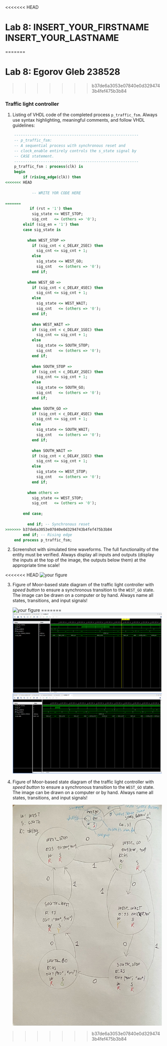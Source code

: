 <<<<<<< HEAD
# Lab 8: INSERT_YOUR_FIRSTNAME INSERT_YOUR_LASTNAME
=======
# Lab 8: Egorov Gleb 238528
>>>>>>> b37de6a3053e07840e0d3294743b4fef475b3b84

### Traffic light controller

1. Listing of VHDL code of the completed process `p_traffic_fsm`. Always use syntax highlighting, meaningful comments, and follow VHDL guidelines:

```vhdl
    --------------------------------------------------------
    -- p_traffic_fsm:
    -- A sequential process with synchronous reset and
    -- clock_enable entirely controls the s_state signal by
    -- CASE statement.
    --------------------------------------------------------
    p_traffic_fsm : process(clk) is
    begin
        if (rising_edge(clk)) then
<<<<<<< HEAD

            -- WRITE YOR CODE HERE

=======
           if (rst = '1') then                    
            sig_state <= WEST_STOP;              
            sig_cnt   <= (others => '0');        
        elsif (sig_en = '1') then
        case sig_state is

          when WEST_STOP =>
            if (sig_cnt < c_DELAY_2SEC) then
              sig_cnt <= sig_cnt + 1;
            else
              sig_state <= WEST_GO;
              sig_cnt   <= (others => '0');
            end if;

          when WEST_GO =>
            if (sig_cnt < c_DELAY_4SEC) then
              sig_cnt <= sig_cnt + 1;
            else
              sig_state <= WEST_WAIT;
              sig_cnt   <= (others => '0');
            end if;

            when WEST_WAIT =>
            if (sig_cnt < c_DELAY_1SEC) then
              sig_cnt <= sig_cnt + 1;
            else
              sig_state <= SOUTH_STOP;
              sig_cnt   <= (others => '0');
            end if;

            when SOUTH_STOP =>
            if (sig_cnt < c_DELAY_2SEC) then
              sig_cnt <= sig_cnt + 1;
            else
              sig_state <= SOUTH_GO;
              sig_cnt   <= (others => '0');
            end if;

            when SOUTH_GO =>
            if (sig_cnt < c_DELAY_4SEC) then
              sig_cnt <= sig_cnt + 1;
            else
              sig_state <= SOUTH_WAIT;
              sig_cnt   <= (others => '0');
            end if;

            when SOUTH_WAIT =>
            if (sig_cnt < c_DELAY_1SEC) then
              sig_cnt <= sig_cnt + 1;
            else
              sig_state <= WEST_STOP;
              sig_cnt   <= (others => '0');
            end if;

          when others =>
            sig_state <= WEST_STOP;
            sig_cnt   <= (others => '0');

        end case;

          end if; -- Synchronous reset
>>>>>>> b37de6a3053e07840e0d3294743b4fef475b3b84
        end if; -- Rising edge
    end process p_traffic_fsm;
```

2. Screenshot with simulated time waveforms. The full functionality of the entity must be verified. Always display all inputs and outputs (display the inputs at the top of the image, the outputs below them) at the appropriate time scale!

<<<<<<< HEAD
   ![your figure]()

3. Figure of Moor-based state diagram of the traffic light controller with *speed button* to ensure a synchronous transition to the `WEST_GO` state. The image can be drawn on a computer or by hand. Always name all states, transitions, and input signals!

   ![your figure]()
=======
   ![your figure](https://github.com/GlebEG/digital-electronics-1/blob/main/labs/08-traffic_lights/image.png)
    ![your figure](https://github.com/GlebEG/digital-electronics-1/blob/main/labs/08-traffic_lights/image%20(2).png)

3. Figure of Moor-based state diagram of the traffic light controller with *speed button* to ensure a synchronous transition to the `WEST_GO` state. The image can be drawn on a computer or by hand. Always name all states, transitions, and input signals!

   ![your figure](https://github.com/GlebEG/digital-electronics-1/blob/main/labs/08-traffic_lights/traffic.jpg)
>>>>>>> b37de6a3053e07840e0d3294743b4fef475b3b84
